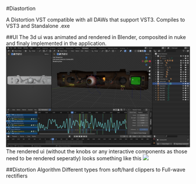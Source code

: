 #Diastortion

A Distortion VST compatible with all DAWs that support VST3. Compiles to VST3 and Standalone .exe

##UI
The 3d ui was animated and rendered in Blender, composited in nuke and finaly implemented in the application.
<img src="imgs/BlenShowcase_00.PNG">
<br>
The rendered ui (without the knobs or any interactive components as those need to be rendered seperatly) looks something like this
<img src="imgs/render_01.gif">

##Distortion Algorithm
Different types from soft/hard clippers to Full-wave rectifiers